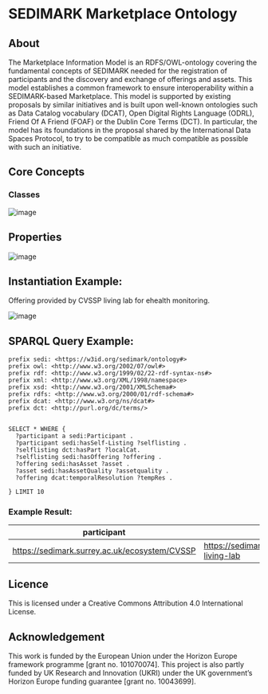 # SEDIMARK Marketplace Ontology

## About  
The Marketplace Information Model is an RDFS/OWL-ontology covering the fundamental concepts of SEDIMARK needed for the registration of participants and the discovery and exchange of offerings and assets. This model establishes a common framework to ensure interoperability within a SEDIMARK-based Marketplace.
This model is supported by existing proposals by similar initiatives and is built upon well-known ontologies such as Data Catalog vocabulary (DCAT), Open Digital Rights Language (ODRL), Friend Of A Friend (FOAF) or the Dublin Core Terms (DCT). In particular, the model has its foundations in the proposal shared by the International Data Spaces Protocol, to try to be compatible as much compatible as possible with such an initiative.

## Core Concepts 

### Classes
![image](https://github.com/Sedimark/ontology/assets/47256078/00d35702-b7cf-4eef-ad5b-9e2134c0ed26)

## Properties
![image](https://github.com/Sedimark/ontology/assets/47256078/cacb6d9d-1b8d-422e-a19d-fa35e5faf9bf)

## Instantiation Example:
Offering provided by CVSSP living lab for ehealth monitoring.

![image](https://github.com/Sedimark/ontology/assets/47256078/c44db277-2d05-4896-9522-3b344982d8af)

## SPARQL Query Example:

```sparql
prefix sedi: <https://w3id.org/sedimark/ontology#>
prefix owl: <http://www.w3.org/2002/07/owl#>
prefix rdf: <http://www.w3.org/1999/02/22-rdf-syntax-ns#>
prefix xml: <http://www.w3.org/XML/1998/namespace>
prefix xsd: <http://www.w3.org/2001/XMLSchema#>
prefix rdfs: <http://www.w3.org/2000/01/rdf-schema#>
prefix dcat: <http://www.w3.org/ns/dcat#>
prefix dct: <http://purl.org/dc/terms/>


SELECT * WHERE {
  ?participant a sedi:Participant .
  ?participant sedi:hasSelf-Listing ?selflisting .
  ?selflisting dct:hasPart ?localCat.
  ?selflisting sedi:hasOffering ?offering .
  ?offering sedi:hasAsset ?asset .
  ?asset sedi:hasAssetQuality ?assetquality .
  ?offering dcat:temporalResolution ?tempRes .  
  
} LIMIT 10

```

### Example Result:

| participant                                   | selflisting                                                | localCat                                                       | offering                                                      | asset                                                   | assetquality                                                    | tempRes |
| --------------------------------------------- | ---------------------------------------------------------- | -------------------------------------------------------------- | ------------------------------------------------------------- | ------------------------------------------------------- | --------------------------------------------------------------- | ------- |
| https://sedimark.surrey.ac.uk/ecosystem/CVSSP | https://sedimark.surrey.ac.uk/ecosystem/ehealth-living-lab | https://sedimark.surrey.ac.uk/ecosystem/surrey-local-catalogue | https://sedimark.surrey.ac.uk/ecosystem/wearable-offering-001 | https://sedimark.surrey.ac.uk/ecosystem/steps-asset-001 | https://sedimark.surrey.ac.uk/ecosystem/steps-asset-001-quality | P6H     |

## Licence
This is licensed under a Creative Commons Attribution 4.0 International License.

## Acknowledgement
This work is funded by the European Union under the Horizon Europe framework programme [grant no. 101070074]. 
This project is also partly funded by UK Research and Innovation (UKRI) under the UK government’s Horizon Europe funding guarantee [grant no. 10043699].
